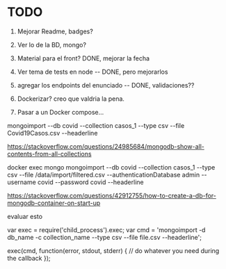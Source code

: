 # TODO

1. Mejorar Readme, badges?
2. Ver lo de la BD, mongo?
3. Material para el front? DONE, mejorar la fecha
4. Ver tema de tests en node -- DONE, pero mejorarlos
5. agregar los endpoints del enunciado -- DONE, validaciones??

6. Dockerizar? creo que valdria la pena.
7. Pasar a un Docker compose...


mongoimport --db covid --collection casos_1 --type csv --file Covid19Casos.csv --headerline

https://stackoverflow.com/questions/24985684/mongodb-show-all-contents-from-all-collections


docker exec mongo mongoimport --db covid --collection casos_1 --type csv --file /data/import/filtered.csv --authenticationDatabase admin --username covid --password covid --headerline


https://stackoverflow.com/questions/42912755/how-to-create-a-db-for-mongodb-container-on-start-up

evaluar esto

var exec = require('child_process').exec;
var cmd = 'mongoimport -d db_name -c collection_name --type csv --file file.csv --headerline';

exec(cmd, function(error, stdout, stderr) {
  // do whatever you need during the callback
});